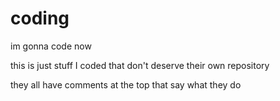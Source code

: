 # coding
im gonna code now

this is just stuff I coded that don't deserve their own repository

they all have comments at the top that say what they do
